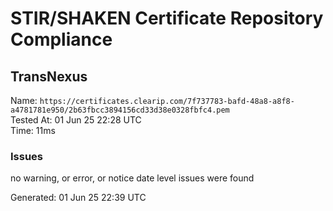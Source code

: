 # STIR/SHAKEN Certificate Repository Compliance

## TransNexus

Name: `https://certificates.clearip.com/7f737783-bafd-48a8-a8f8-a4781781e950/2b63fbcc3894156cd33d38e0328fbfc4.pem`\
Tested At: 01 Jun 25 22:28 UTC\
Time: 11ms

### Issues

no warning, or error, or notice date level issues were found

Generated: 01 Jun 25 22:39 UTC